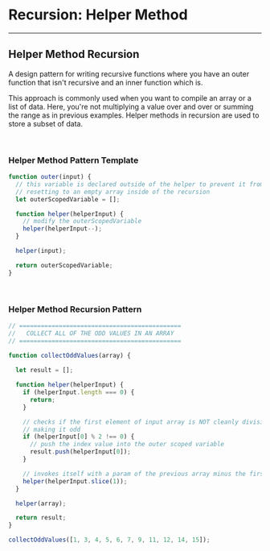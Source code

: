 # Recursion: Helper Method

---

## Helper Method Recursion

A design pattern for writing recursive functions where you have an outer function that isn't recursive and an inner function which is.

This approach is commonly used when you want to compile an array or a list of data. Here, you're not multiplying a value over and over or summing the range as in previous examples. Helper methods in recursion are used to store a subset of data.

</br>

### Helper Method Pattern Template

```js
function outer(input) {
  // this variable is declared outside of the helper to prevent it from
  // resetting to an empty array inside of the recursion
  let outerScopedVariable = [];

  function helper(helperInput) {
    // modify the outerScopedVariable
    helper(helperInput--);
  }

  helper(input);

  return outerScopedVariable;
}
```

</br>

### Helper Method Recursion Pattern

```js
// =============================================
//   COLLECT ALL OF THE ODD VALUES IN AN ARRAY
// =============================================

function collectOddValues(array) {
  
  let result = [];

  function helper(helperInput) {
    if (helperInput.length === 0) {
      return;
    }

    // checks if the first element of input array is NOT cleanly divisible by 2;
    // making it odd
    if (helperInput[0] % 2 !== 0) {
      // push the index value into the outer scoped variable
      result.push(helperInput[0]);
    }

    // invokes itself with a param of the previous array minus the first element
    helper(helperInput.slice(1));
  }

  helper(array);

  return result;
}

collectOddValues([1, 3, 4, 5, 6, 7, 9, 11, 12, 14, 15]);

```
